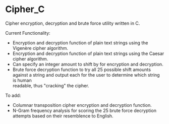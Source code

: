 # Cipher_C
Cipher encryption, decryption and brute force utility written in C.

Current Functionality:
- Encryption and decryption function of plain text strings using the Vigenère cipher algorithm.
- Encryption and decryption function of plain text strings using the Caesar cipher algorithm. 
- Can specify an integer amount to shift by for encryption and decryption.
- Brute force decryption function to try all 25 possible shift amounts against a string and output each for the user to determine which string is human   
  readable, thus "cracking" the cipher.
  
To add:
+ Columnar transposition cipher encryption and decryption function.
+ N-Gram frequency analysis for scoring the 25 brute force decryption attempts based on their resemblence to English.
